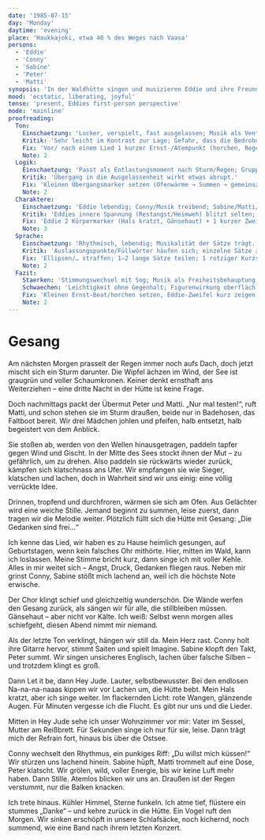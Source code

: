 ```yaml
---
date: '1985-07-15'
day: 'Monday'
daytime: 'evening'
place: 'Haukkajoki, etwa 40 % des Weges nach Vaasa'
persons:
  - 'Eddie'
  - 'Conny'
  - 'Sabine'
  - 'Peter'
  - 'Matti'
synopsis: 'In der Waldhütte singen und musizieren Eddie und ihre Freunde Lieder von Freiheitsliedern bis Beatles; Eddie fühlt sich zum ersten Mal wirklich frei und angenommen.'
mood: 'ecstatic, liberating, joyful'
tense: 'present, Eddies first-person perspective'
mode: 'mainline'
proofreading:
  Ton:
    Einschaetzung: 'Locker, verspielt, fast ausgelassen; Musik als Ventil und Freiheitsmoment.'
    Kritik: 'Sehr leicht im Kontrast zur Lage; Gefahr, dass die Bedrohung verblasst.'
    Fix: 'Vor/ nach einem Lied 1 kurzer Ernst-/Atempunkt (horchen, Regen/Schritte draußen); 1 jugendlicher Gedankenfetzen („nicht weinen, weiter singen“).'
    Note: 2
  Logik:
    Einschaetzung: 'Passt als Entlastungsmoment nach Sturm/Regen; Gruppendynamik trägt in die Leichtigkeit.'
    Kritik: 'Übergang in die Ausgelassenheit wirkt etwas abrupt.'
    Fix: 'Kleinen Übergangsmarker setzen (Ofenwärme → Summen → gemeinsamer Einsatz); 1 Geräusch-/Raumanker beim Wechsel. '
    Note: 2
  Charaktere:
    Einschaetzung: 'Eddie lebendig; Conny/Musik treibend; Sabine/Matti/Peter als Chor mit eigener Farbe.'
    Kritik: 'Eddies innere Spannung (Restangst/Heimweh) blitzt selten; Nebenfiguren eher Kulisse.'
    Fix: 'Eddie 2 Körpermarker (Hals kratzt, Gänsehaut) + 1 kurzer Zweifel vor dem Loslassen; je Nebenfigur 1 Mikrodetail (Geste/Stimmlage).'
    Note: 3
  Sprache:
    Einschaetzung: 'Rhythmisch, lebendig; Musikalität der Sätze trägt.'
    Kritik: 'Auslassungspunkte/Füllwörter häufen sich; einzelne Sätze zu glatt/ lang.'
    Fix: 'Ellipsen/… straffen; 1–2 lange Sätze teilen; 1 rotziger Kurzsatz als Kontrast einfügen.'
    Note: 2
  Fazit:
    Staerken: 'Stimmungswechsel mit Sog; Musik als Freiheitsbehauptung; Gemeinschaft spürbar.'
    Schwaechen: 'Leichtigkeit ohne Gegenhalt; Figurenwirkung oberflächlich.'
    Fix: 'Kleinen Ernst‑Beat/horchen setzen, Eddie‑Zweifel kurz zeigen, Mikrodetails pro Figur; Sprachrhythmus leicht straffen.'
    Note: 2
---
```


# Gesang

Am nächsten Morgen prasselt der Regen immer noch aufs Dach, doch jetzt mischt
sich ein Sturm darunter. Die Wipfel ächzen im Wind, der See ist graugrün und
voller Schaumkronen. Keiner denkt ernsthaft ans Weiterziehen – eine dritte Nacht
in der Hütte ist keine Frage.

Doch nachmittags packt der Übermut Peter und Matti. „Nur mal testen!“, ruft
Matti, und schon stehen sie im Sturm draußen, beide nur in Badehosen, das
Faltboot bereit. Wir drei Mädchen johlen und pfeifen, halb entsetzt, halb
begeistert von dem Anblick.

Sie stoßen ab, werden von den Wellen hinausgetragen, paddeln tapfer gegen Wind
und Gischt. In der Mitte des Sees stockt ihnen der Mut – zu gefährlich, um zu
drehen. Also paddeln sie rückwärts wieder zurück, kämpfen sich klatschnass ans
Ufer. Wir empfangen sie wie Sieger, klatschen und lachen, doch in Wahrheit sind
wir uns einig: eine völlig verrückte Idee.

Drinnen, tropfend und durchfroren, wärmen sie sich am Ofen. Aus Gelächter wird
eine weiche Stille. Jemand beginnt zu summen, leise zuerst, dann tragen wir die
Melodie weiter. Plötzlich füllt sich die Hütte mit Gesang: „Die Gedanken sind
frei…“

Ich kenne das Lied, wir haben es zu Hause heimlich gesungen, auf Geburtstagen,
wenn kein falsches Ohr mithörte. Hier, mitten im Wald, kann ich loslassen. Meine
Stimme bricht kurz, dann singe ich mit voller Kehle. Alles in mir weitet sich –
Angst, Druck, Gedanken fliegen raus. Neben mir grinst Conny, Sabine stößt mich
lachend an, weil ich die höchste Note erwische.

Der Chor klingt schief und gleichzeitig wunderschön. Die Wände werfen den Gesang
zurück, als sängen wir für alle, die stillbleiben müssen. Gänsehaut – aber nicht
vor Kälte. Ich weiß: Selbst wenn morgen alles schiefgeht, diesen Abend nimmt mir
niemand.

Als der letzte Ton verklingt, hängen wir still da. Mein Herz rast. Conny holt
ihre Gitarre hervor, stimmt Saiten und spielt Imagine. Sabine klopft den Takt,
Peter summt. Wir singen unsicheres Englisch, lachen über falsche Silben – und
trotzdem klingt es groß.

Dann Let it be, dann Hey Jude. Lauter, selbstbewusster. Bei den endlosen
Na-na-na-naaas kippen wir vor Lachen um, die Hütte bebt. Mein Hals kratzt, aber
ich singe weiter. Im flackernden Licht: rote Wangen, glänzende Augen. Für
Minuten vergesse ich die Flucht. Es gibt nur uns und die Lieder.

Mitten in Hey Jude sehe ich unser Wohnzimmer vor mir: Vater im Sessel, Mutter am
Reißbrett. Für Sekunden singe ich nur für sie, leise. Dann trägt mich der
Refrain fort, hinaus bis über die Ostsee.

Conny wechselt den Rhythmus, ein punkiges Riff: „Du willst mich küssen!“ Wir
stürzen uns lachend hinein. Sabine hüpft, Matti trommelt auf eine Dose, Peter
klatscht. Wir grölen, wild, voller Energie, bis wir keine Luft mehr haben. Dann
Stille. Atemlos blicken wir uns an. Draußen ist der Regen verstummt, nur die
Balken knacken.

Ich trete hinaus. Kühler Himmel, Sterne funkeln. Ich atme tief, flüstere ein
stummes „Danke“ – und kehre zurück in die Hütte. Ein Vogel ruft den Morgen. Wir
sinken erschöpft in unsere Schlafsäcke, noch kichernd, noch summend, wie eine
Band nach ihrem letzten Konzert.
